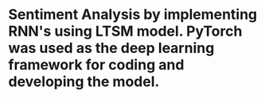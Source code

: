 # Sentiment Analysis by implementing RNN's using LTSM model. PyTorch was used as the deep learning framework for coding and developing the model.

